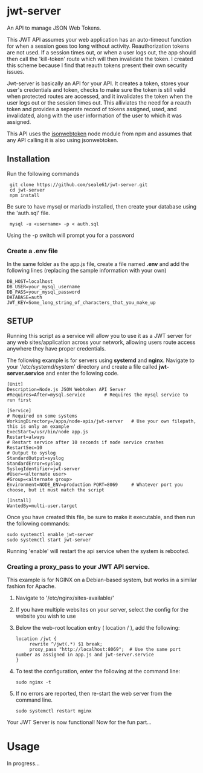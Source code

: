 # jwt-server
An API to manage JSON Web Tokens.  

This JWT API assumes your web application has an auto-timeout function for when a session goes too long without activity. Reauthorization tokens are not used. If a session times out, or when a user logs out, the app should then call the 'kill-token' route which will then invalidate the token.  I created this scheme because I find that reauth tokens present their own security issues.  

Jwt-server is basically an API for your API. It creates a token, stores your user's credentials and token, checks to make sure the token is still valid when protected routes are accessed, and it invalidates the token when the user logs out or the session times out. This alliviates the need for a reauth token and provides a seperate record of tokens assigned, used, and invalidated, along with the user information of the user to which it was assigned.  

This API uses the [jsonwebtoken](https://www.npmjs.com/package/jsonwebtoken) node module from npm and assumes that any API calling it is also using jsonwebtoken.



## Installation
Run the following commands

     git clone https://github.com/seale61/jwt-server.git
     cd jwt-server
     npm install

Be sure to have mysql or mariadb installed, then create your database using the 'auth.sql' file.

     mysql -u <username> -p < auth.sql
     
Using the -p switch will prompt you for a password  

### Create a .env file  
In the same folder as the app.js file, create a file named **.env** and add the following lines (replacing the sample information with your own)

    DB_HOST=localhost
    DB_USER=your_mysql_username
    DB_PASS=your_mysql_password
    DATABASE=auth
    JWT_KEY=Some_long_string_of_characters_that_you_make_up


## SETUP
Running this script as a service will allow you to use it as a JWT server for any web sites/application across your network, allowing users route access anywhere they have proper credentials.  

The following example is for servers using **systemd** and **nginx**. Navigate to your '/etc/systemd/system' directory and create a file called **jwt-server.service** and enter the following code.

    [Unit]
    Description=Node.js JSON Webtoken API Server
    #Requires=After=mysql.service       # Requires the mysql service to run first  

    [Service]
    # Required on some systems
    WorkingDirectory=/apps/node-apis/jwt-server   # Use your own filepath, this is only an example
    ExecStart=/usr/bin/node app.js
    Restart=always
    # Restart service after 10 seconds if node service crashes
    RestartSec=10
    # Output to syslog
    StandardOutput=syslog
    StandardError=syslog
    SyslogIdentifier=jwt-server
    #User=<alternate user>
    #Group=<alternate group>
    Environment=NODE_ENV=production PORT=8069     # Whatever port you choose, but it must match the script

    [Install]
    WantedBy=multi-user.target

Once you have created this file, be sure to make it executable, and then run the following commands:

    sudo systemctl enable jwt-server
    sudo systemctl start jwt-server
    
Running 'enable' will restart the api service when the system is rebooted.

### Creating a proxy_pass to your JWT API service.  
This example is for NGINX on a Debian-based system, but works in a similar fashion for Apache.  

1. Navigate to '/etc/nginx/sites-available/'  
2. If you have multiple websites on your server, select the config for the website you wish to use
3. Below the web-root location entry ( location / ), add the following:   

       location /jwt {
            rewrite ^/jwt(.*) $1 break;
            proxy_pass "http://localhost:8069";  # Use the same port number as assigned in app.js and jwt-server.service
       }
       
4. To test the configuration, enter the following at the command line:

       sudo nginx -t
       
5. If no errors are reported, then re-start the web server from the command line.

       sudo systemctl restart mginx

Your JWT Server is now functional! Now for the fun part...  

# Usage
In progress...
